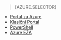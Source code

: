 > [AZURE.SELECTOR]
- [Portal za Azure](../articles/virtual-network/virtual-networks-create-vnet-classic-pportal.md)
- [Klasični Portal](../articles/virtual-network/virtual-networks-create-vnet-classic-portal.md)
- [PowerShell](../articles/virtual-network/virtual-networks-create-vnet-classic-netcfg-ps.md)
- [Azure EŽA](../articles/virtual-network/virtual-networks-create-vnet-classic-cli.md)